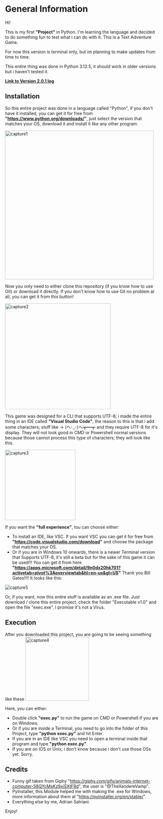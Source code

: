 # General Information

Hi!

This is my first **"Project"** in Python. I'm learning the language and decided to do something fun to test what i can do with it.
This is a Text Adventure Game.

For now this version is terminal only, but im planning to make updates from time to time.

This entire thing was done in Python 3.12.5, it should work in older versions but i haven't tested it. 

**[Link to Version 2.0.1 log](ver2.0.1.md)**

## Installation

So this entire project was done in a language called "Python", if you don't have it installed, you can get it for free from **"https://www.python.org/downloads/"**, just select the version that matches your OS, download it and install it like any other program.

<img width="488" alt="capture1" src="https://github.com/user-attachments/assets/fd1e0233-c35d-44d6-8034-65c26d7063c5">


Now you only need to either clone this repository (if you know how to use Git) or download it directly.
If you don't know how to use Git no problem at all, you can get it from this button!

<img width="347" alt="capture2" src="https://github.com/user-attachments/assets/8b7d909d-255f-4f88-99a2-a94d63ba56e9">


This game was designed for a CLI that supports UTF-8; i made the entire thing in an IDE called __"Visual Studio Code"__, the reason to this is that i add some characters; stuff like -> (ヘ･_･)ヘ┳━┳ and they require UTF-8 for it's display. They will not look good in CMD or Powershell normal versions because those cannot process this type of characters; they will look like this.

<img width="231" alt="capture3" src="https://github.com/user-attachments/assets/13a14fe4-7410-4340-a03b-211d19af592a">


If you want the __"full experience"__, tou can choose either:

- To install an IDE, like VSC. If you want VSC you can get it for free from **"https://code.visualstudio.com/download"** and choose the package that matches your OS.
- Or if you are in Windows 10 onwards, there is a newer Terminal version that Supports UTF-8, it's still a beta but for the sake of this game it can be used!!! You can get it from here **"https://apps.microsoft.com/detail/9n0dx20hk701?activetab=pivot%3Aoverviewtab&hl=en-us&gl=US"** Thank you Bill Gates!!!!
It looks like this:

![capture5](https://github.com/user-attachments/assets/dee3d261-99fb-498c-83e3-e211cf069df6)

Or, if you want, now this entire stuff is available as an .exe file. Just download / clone this entire project, check the folder "Executable v1.0" and open the file "exec.exe". I promise it's not a Virus.

## Execution

After you downloaded this project, you are going to be seeing something like these 
<img width="209" alt="capture4" src="https://github.com/user-attachments/assets/b9cfdacf-19e2-4903-8475-9d420bb53828"> 

Here, you can either:

- Double click __"exec.py"__ to run the game on CMD or Powershell if you are on Windows.
- Or if you are inside a Terminal, you need to go into the folder of this Project, type __"python exec.py"__ and hit Enter.
- If you are in an IDE like VSC you need to open a terminal inside that program and type __"python exec.py"__.
- If you are on IOS or Unix, i don't know because i don't use those OSs yet. Sorry.

## Credits

- Funny gif taken from Giphy "https://giphy.com/gifs/animals-internet-computer-58QYcMsKz9xiSXtF9d", the user is "@TheXandereVamp".
- PyInstaller, this Module helped me with making the .exe for Windows, more information about them at "https://pyinstaller.org/en/stable/".
- Everything else by me, Adrian Satriani.

Enjoy!


